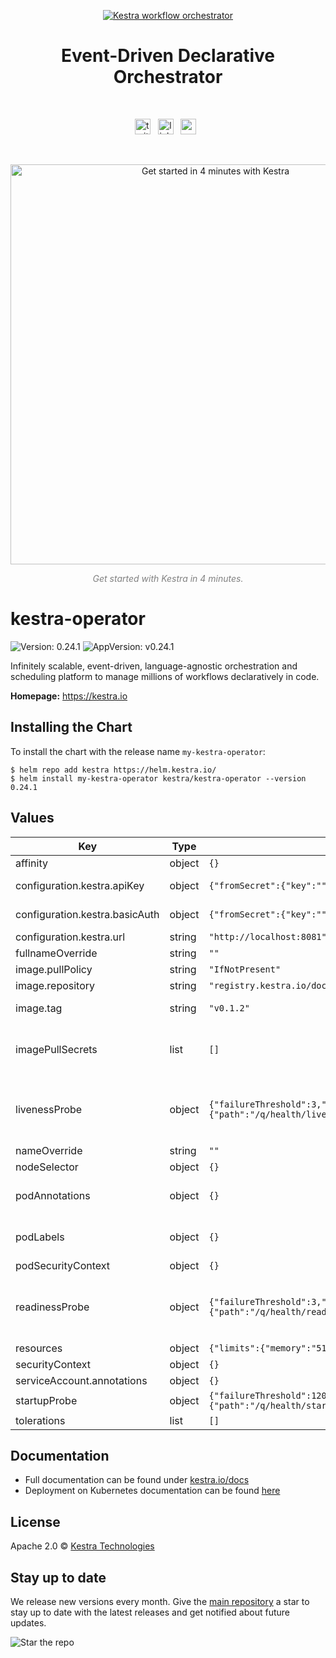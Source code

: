 <p align="center">
  <a href="https://www.kestra.io">
    <img src="https://kestra.io/banner.png"  alt="Kestra workflow orchestrator" />
  </a>
</p>

<h1 align="center" style="border-bottom: none">
    Event-Driven Declarative Orchestrator
</h1>

<br />

<p align="center">
    <a href="https://twitter.com/kestra_io"><img height="25" src="https://kestra.io/twitter.svg" alt="twitter" /></a> &nbsp;
    <a href="https://www.linkedin.com/company/kestra/"><img height="25" src="https://kestra.io/linkedin.svg" alt="linkedin" /></a> &nbsp;
<a href="https://www.youtube.com/@kestra-io"><img height="25" src="https://kestra.io/youtube.svg" alt="youtube" /></a> &nbsp;
</p>

<br />
<p align="center">
    <a href="https://go.kestra.io/video/product-overview" target="_blank">
        <img src="https://kestra.io/startvideo.png" alt="Get started in 4 minutes with Kestra" width="640px" />
    </a>
</p>
<p align="center" style="color:grey;"><i>Get started with Kestra in 4 minutes.</i></p>

# kestra-operator

![Version: 0.24.1](https://img.shields.io/badge/Version-0.24.1-informational?style=flat-square) ![AppVersion: v0.24.1](https://img.shields.io/badge/AppVersion-v0.24.1-informational?style=flat-square)

Infinitely scalable, event-driven, language-agnostic orchestration and scheduling platform to manage millions of workflows declaratively in code.

**Homepage:** <https://kestra.io>

## Installing the Chart

To install the chart with the release name `my-kestra-operator`:

```console
$ helm repo add kestra https://helm.kestra.io/
$ helm install my-kestra-operator kestra/kestra-operator --version 0.24.1
```

## Values

| Key | Type | Default | Description |
|-----|------|---------|-------------|
| affinity | object | `{}` |  |
| configuration.kestra.apiKey | object | `{"fromSecret":{"key":"","name":""},"name":""}` | This is the Kestra API Key the operator will use to authenticate against the Kestra API. |
| configuration.kestra.basicAuth | object | `{"fromSecret":{"key":"","name":""},"name":""}` | This is the Kestra API Basic Auth the operator will use to authenticate against the Kestra API. |
| configuration.kestra.url | string | `"http://localhost:8081"` | This is the Kestra API URL the operator will connect to. |
| fullnameOverride | string | `""` | This is to override the chart name. |
| image.pullPolicy | string | `"IfNotPresent"` | This sets the pull policy for images. |
| image.repository | string | `"registry.kestra.io/docker/kestra-operator"` |  |
| image.tag | string | `"v0.1.2"` | Overrides the image tag whose default is the chart appVersion. |
| imagePullSecrets | list | `[]` | This is for the secrets for pulling an image from a private repository more information can be found here: https://kubernetes.io/docs/tasks/configure-pod-container/pull-image-private-registry/ |
| livenessProbe | object | `{"failureThreshold":3,"httpGet":{"path":"/q/health/live","port":8080,"scheme":"HTTP"},"initialDelaySeconds":0,"periodSeconds":5,"successThreshold":1,"timeoutSeconds":3}` | This is to setup the liveness probe, more information can be found here: https://kubernetes.io/docs/tasks/configure-pod-container/configure-liveness-readiness-startup-probes/ |
| nameOverride | string | `""` | This is to override the chart name. |
| nodeSelector | object | `{}` |  |
| podAnnotations | object | `{}` | For more information checkout: https://kubernetes.io/docs/concepts/overview/working-with-objects/annotations/ |
| podLabels | object | `{}` | For more information checkout: https://kubernetes.io/docs/concepts/overview/working-with-objects/labels/ |
| podSecurityContext | object | `{}` |  |
| readinessProbe | object | `{"failureThreshold":3,"httpGet":{"path":"/q/health/ready","port":8080,"scheme":"HTTP"},"initialDelaySeconds":0,"periodSeconds":5,"successThreshold":1,"timeoutSeconds":3}` | This is to setup the readiness probe, more information can be found here: https://kubernetes.io/docs/tasks/configure-pod-container/configure-liveness-readiness-startup-probes/ |
| resources | object | `{"limits":{"memory":"512Mi"},"requests":{"cpu":"250m","memory":"256Mi"}}` | Resource requests and limits for the container |
| securityContext | object | `{}` |  |
| serviceAccount.annotations | object | `{}` | Annotations to add to the service account |
| startupProbe | object | `{"failureThreshold":120,"httpGet":{"path":"/q/health/started","port":8080,"scheme":"HTTP"},"initialDelaySeconds":1,"periodSeconds":1,"successThreshold":1,"timeoutSeconds":1}` | This is to setup the startup probe |
| tolerations | list | `[]` |  |

## Documentation
* Full documentation can be found under [kestra.io/docs](https://kestra.io/docs)
* Deployment on Kubernetes documentation can be found [here](https://kestra.io/docs/installation/kubernetes)

## License
Apache 2.0 © [Kestra Technologies](https://kestra.io)

## Stay up to date

We release new versions every month. Give the [main repository](https://github.com/kestra-io/kestra) a star to stay up to date with the latest releases and get notified about future updates.

![Star the repo](https://kestra.io/star.gif)
